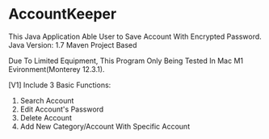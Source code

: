 # AccountKeeper
This Java Application Able User to Save Account With Encrypted Password.
Java Version: 1.7
Maven Project Based

Due To Limited Equipment, This Program Only Being Tested In Mac M1 Evironment(Monterey 12.3.1).

[V1]
Include 3 Basic Functions:
1. Search Account
2. Edit Account's Password
3. Delete Account
4. Add New Category/Account With Specific Account
